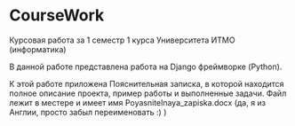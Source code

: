 # CourseWork
Курсовая работа за 1 семестр 1 курса Университета ИТМО (информатика)

В данной работе представлена работа на Django фреймворке (Python). 

К этой работе приложена Пояснительная записка, в которой находится полное описание проекта, пример работы и выполненные задачи. Файл лежит в местере и имеет имя Poyasnitelnaya_zapiska.docx (да, я из Англии, просто забыл переименовать :) )
